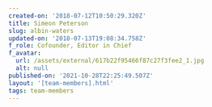 ```yaml
---
created-on: '2018-07-12T10:50:29.320Z'
title: Simeon Peterson
slug: albin-waters
updated-on: '2018-07-13T19:08:34.758Z'
f_role: Cofounder, Editor in Chief
f_avatar:
  url: /assets/external/617b22f95466f87c27f3fee2_1.jpg
  alt: null
published-on: '2021-10-28T22:25:49.507Z'
layout: '[team-members].html'
tags: team-members
---
```



